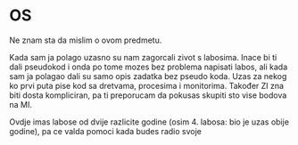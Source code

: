 # OS

Ne znam sta da mislim o ovom predmetu.

Kada sam ja polago uzasno su nam zagorcali zivot s labosima. Inace bi ti dali pseudokod i onda po tome mozes bez problema napisati labos, ali kada sam ja polagao dali su samo opis zadatka bez pseudo koda. Uzas za nekog ko prvi puta pise kod sa dretvama, procesima i monitorima. Također ZI zna biti dosta kompliciran, pa ti preporucam da pokusas skupiti sto vise bodova na MI.

Ovdje imas labose od dvije razlicite godine (osim 4. labosa: bio je uzas obije godine), pa ce valda pomoci kada budes radio svoje